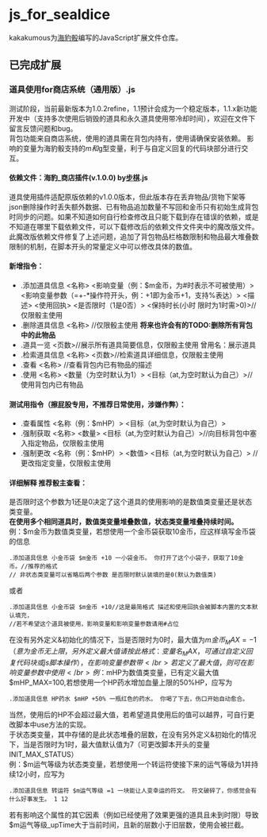 # js_for_sealdice
kakakumous为[海豹骰](https://github.com/sealdice/sealdice-core)编写的JavaScript扩展文件仓库。
## 已完成扩展
### 道具使用for商店系统（通用版）.js
测试阶段，当前最新版本为1.0.2refine，1.1预计会成为一个稳定版本，1.1.x新功能开发中（支持多次使用后销毁的道具和永久道具使用带冷却时间），欢迎在文件下留言反馈问题和bug。
</br>背包功能来自商店系统，使用的道具需在背包内持有，使用请确保安装依赖。
影响的变量为海豹骰支持的$m和$g型变量，利于与自定义回复的代码块部分进行交互。
#### 依赖文件：海豹_商店插件(v.1.0.0) by[步棋](https://github.com/Verplitic).js
道具使用插件适配原版依赖的v1.0.0版本，但此版本存在丢弃物品/货物下架等json删除操作时丢失额外数据、已有物品追加数量不写回和金币只有初始生成背包时同步的问题。如果不知道如何自行检查修改且只能下载到存在错误的依赖，或是不知道在哪里下载依赖文件，可以下载修改后的依赖文件文件夹中的魔改版文件。
</br>此魔改版依赖文件修复了上述问题，追加了背包物品栏格数限制和物品最大堆叠数限制的机制，在脚本开头的常量定义中可以修改具体的数值。
#### 新增指令：
- .添加道具信息 <名称> <影响变量（例：$m金币，为#时表示不可被使用）> <影响变量参数（=+-*操作符开头，例：+1即为金币+1，支持%表达）> <描述> <使用回执> <是否限时（1是0否）> <保持时长(小时 限时为1时需>0)>//仅限骰主使用
- .删除道具信息 <名称> //仅限骰主使用 **将来也许会有的TODO:删除所有背包中的此物品**
- .道具一览 <页数>//展示所有道具简要信息，仅限骰主使用 曾用名：展示道具
- .检索道具信息 <名称> <页数>//检索道具详细信息，仅限骰主使用
- .查看 <名称> //查看背包内已有物品的描述
- .使用 <名称> <数量（为空时默认为1）> <目标（at,为空时默认为自己）>//使用背包内已有物品 
#### 测试用指令（擦屁股专用，不推荐日常使用，涉嫌作弊）：
- .查看属性 <名称（例：$mHP）> <目标（at,为空时默认为自己）>
- .强制获取 <名称> <数量>  <目标（at,为空时默认为自己）>//向目标背包中塞入指定物品，仅限骰主使用
- .强制更改 <名称（例：$mHP）> <数值> <目标（at,为空时默认为自己）> //更改指定变量，仅限骰主使用
#### 详细解释 推荐骰主查看：
  是否限时这个参数为1还是0决定了这个道具的使用影响的是数值类变量还是状态类变量。
  </br>**在使用多个相同道具时，数值类变量堆叠数值，状态类变量堆叠持续时间。**
  </br>例：$m金币为数值类变量，若想使用一个金币袋获取10金币，应这样填写金币袋的信息
  ```
  .添加道具信息 小金币袋 $m金币 +10 一小袋金币。 你打开了这个小袋子，获取了10金币。//推荐的格式
  // 非状态类变量可以省略后两个参数 是否限时默认装填的是0(默认为数值类)
  ```
  或者
  ```
  .添加道具信息 小金币袋 $m金币 +10//这是最简格式 描述和使用回执会被脚本内置的文本默认填充，
  //若不希望这个道具被使用，影响变量和影响变量参数请用#占位  
  ```
  在没有另外定义&初始化的情况下，当是否限时为0时，最大值为$m金币_MAX=-1（意为金币无上限，另外定义最大值请按此格式：变量名_MAX，可通过自定义回复代码块或js脚本操作），在影响变量参数带%表达时使用会被拦截，若不想麻烦请避免使用带%表达。
  </br>若定义了最大值，则可在影响变量参数中使用%表达。
  </br>例：$mHP为数值类变量，已有定义最大值$mHP_MAX=100,若想使用一个HP药水增加血量上限的50%HP，应写为
  ```
  .添加道具信息 HP药水 $mHP +50% 一瓶红色的药水。 你喝了下去，伤口开始自动愈合。
  ```
  当然，使用后的HP不会超过最大值，若希望道具使用后的值可以越界，可自行更改脚本中use方法的实现。
  </br>于状态类变量，其中存储的是此状态堆叠的层数，在没有另外定义&初始化的情况下，当是否限时为1时，最大值默认值为7（可更改脚本开头的变量INIT_MAX_STATUS）
  </br>例：$m运气等级为状态类变量，若想使用一个转运符使接下来的运气等级为1并持续12小时，应写为
  ```
  .添加道具信息 转运符 $m运气等级 =1 一块能让人变幸运的符文。 符文破碎了，你感觉会有什么好事发生。 1 12
  ```
  若有影响这个属性的其它因素（例如已经使用了效果更强的道具且未到时限）导致$m运气等级_upTime大于当前时间，且新的层数小于旧层数，使用会被拦截。
